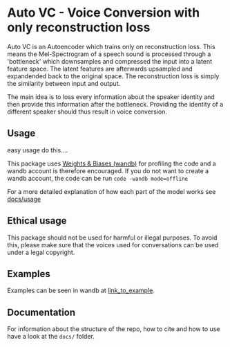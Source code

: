 # Auto VC - Voice Conversion with only reconstruction loss
Auto VC is an Autoencoder which trains only on reconstruction loss. This means the Mel-Spectrogram of a speech sound is processed through a 'bottleneck' which downsamples and compressed the input into a latent feature space. The latent features are afterwards upsampled and expandended back to the original space.
The reconstruction loss is simply the similarity between input and output.

The main idea is to loss every information about the speaker identity and then provide this information after the bottleneck. Providing the identity of a different speaker should thus result in voice conversion.


## Usage

easy usage do this....

This package uses [Weights & Biases (wandb)](https://docs.wandb.ai/) for profiling the code and a wandb account is therefore encouraged. If you do not want to create a wandb account, the code can be run `code -wandb mode=offline`

For a more detailed explanation of how each part of the model works see [docs/usage](docs/usage_old.md)

## Ethical usage

This package should not be used for harmful or illegal purposes. To avoid this, please make sure that the voices used for conversations can be used under a legal copyright.

## Examples

Examples can be seen in wandb at [link_to_example](wandb/example.com).

## Documentation

For information about the structure of the repo, how to cite and how to use have a look at the `docs/` folder.

